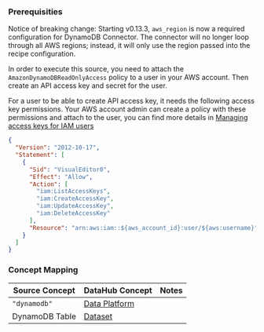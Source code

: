 ### Prerequisities

Notice of breaking change: Starting v0.13.3, `aws_region` is now a required configuration for DynamoDB Connector. The connector will no longer loop through all AWS regions; instead, it will only use the region passed into the recipe configuration.

In order to execute this source, you need to attach the `AmazonDynamoDBReadOnlyAccess` policy to a user in your AWS account. Then create an API access key and secret for the user.

For a user to be able to create API access key, it needs the following access key permissions. Your AWS account admin can create a policy with these permissions and attach to the user, you can find more details in [Managing access keys for IAM users](https://docs.aws.amazon.com/IAM/latest/UserGuide/id_credentials_access-keys.html)

```json
{
  "Version": "2012-10-17",
  "Statement": [
    {
      "Sid": "VisualEditor0",
      "Effect": "Allow",
      "Action": [
        "iam:ListAccessKeys",
        "iam:CreateAccessKey",
        "iam:UpdateAccessKey",
        "iam:DeleteAccessKey"
      ],
      "Resource": "arn:aws:iam::${aws_account_id}:user/${aws:username}"
    }
  ]
}
```

### Concept Mapping

| Source Concept | DataHub Concept                                           | Notes |
| -------------- | --------------------------------------------------------- | ----- |
| `"dynamodb"`   | [Data Platform](../../metamodel/entities/dataPlatform.md) |       |
| DynamoDB Table | [Dataset](../../metamodel/entities/dataset.md)            |       |
